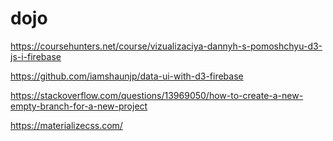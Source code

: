 # dojo

https://coursehunters.net/course/vizualizaciya-dannyh-s-pomoshchyu-d3-js-i-firebase

https://github.com/iamshaunjp/data-ui-with-d3-firebase

https://stackoverflow.com/questions/13969050/how-to-create-a-new-empty-branch-for-a-new-project

https://materializecss.com/
